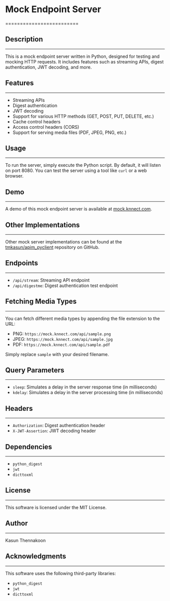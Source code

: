 # Mock Endpoint Server
=========================

## Description
---------------

This is a mock endpoint server written in Python, designed for testing and mocking HTTP requests. It includes features such as streaming APIs, digest authentication, JWT decoding, and more.

## Features
--------

* Streaming APIs
* Digest authentication
* JWT decoding
* Support for various HTTP methods (GET, POST, PUT, DELETE, etc.)
* Cache control headers
* Access control headers (CORS)
* Support for serving media files (PDF, JPEG, PNG, etc.)

## Usage
-----

To run the server, simply execute the Python script. By default, it will listen on port 8080. You can test the server using a tool like `curl` or a web browser.

## Demo
-----

A demo of this mock endpoint server is available at [mock.knnect.com](http://mock.knnect.com).

## Other Implementations
-----------------------

Other mock server implementations can be found at the [tmkasun/apim_pyclient](https://github.com/tmkasun/apim_pyclient) repository on GitHub.

## Endpoints
----------

* `/api/stream`: Streaming API endpoint
* `/api/digestme`: Digest authentication test endpoint

## Fetching Media Types
----------------------

You can fetch different media types by appending the file extension to the URL:

* PNG: `https://mock.knnect.com/api/sample.png`
* JPEG: `https://mock.knnect.com/api/sample.jpg`
* PDF: `https://mock.knnect.com/api/sample.pdf`

 Simply replace `sample` with your desired filename.

## Query Parameters
------------------

* `sleep`: Simulates a delay in the server response time (in milliseconds)
* `kdelay`: Simulates a delay in the server processing time (in milliseconds)

## Headers
---------

* `Authorization`: Digest authentication header
* `X-JWT-Assertion`: JWT decoding header

## Dependencies
------------

* `python_digest`
* `jwt`
* `dicttoxml`

## License
-------

This software is licensed under the MIT License.

## Author
------

Kasun Thennakoon

## Acknowledgments
----------------

This software uses the following third-party libraries:

* `python_digest`
* `jwt`
* `dicttoxml`